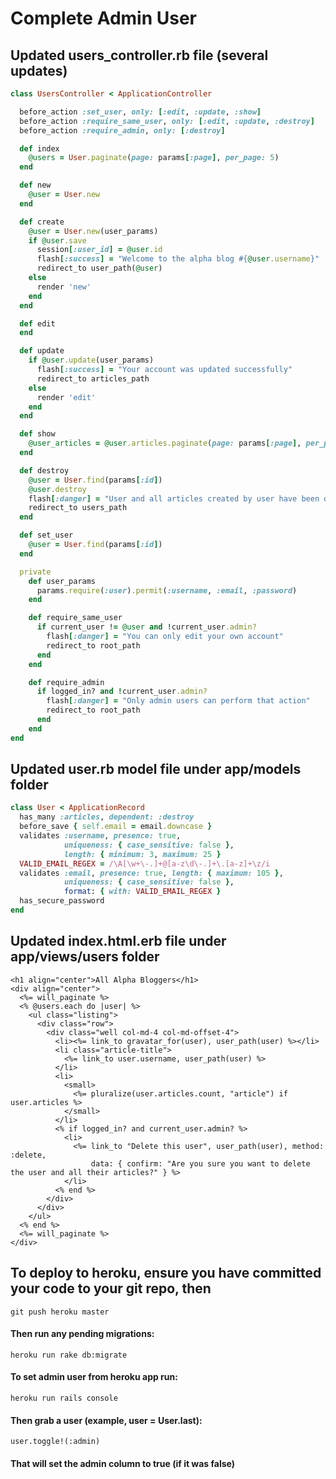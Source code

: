 # Complete Admin User

## Updated users\_controller.rb file \(several updates\)

```ruby
class UsersController < ApplicationController

  before_action :set_user, only: [:edit, :update, :show]
  before_action :require_same_user, only: [:edit, :update, :destroy]
  before_action :require_admin, only: [:destroy]

  def index
    @users = User.paginate(page: params[:page], per_page: 5)
  end

  def new
    @user = User.new
  end

  def create
    @user = User.new(user_params)
    if @user.save
      session[:user_id] = @user.id
      flash[:success] = "Welcome to the alpha blog #{@user.username}"
      redirect_to user_path(@user)
    else
      render 'new'
    end
  end

  def edit
  end

  def update
    if @user.update(user_params)
      flash[:success] = "Your account was updated successfully"
      redirect_to articles_path
    else
      render 'edit'
    end
  end

  def show
    @user_articles = @user.articles.paginate(page: params[:page], per_page: 5)
  end

  def destroy
    @user = User.find(params[:id])
    @user.destroy
    flash[:danger] = "User and all articles created by user have been deleted"
    redirect_to users_path
  end

  def set_user
    @user = User.find(params[:id])
  end

  private
    def user_params
      params.require(:user).permit(:username, :email, :password)
    end

    def require_same_user
      if current_user != @user and !current_user.admin?
        flash[:danger] = "You can only edit your own account"
        redirect_to root_path
      end
    end

    def require_admin
      if logged_in? and !current_user.admin?
        flash[:danger] = "Only admin users can perform that action"
        redirect_to root_path
      end
    end
end
```

## Updated user.rb model file under app/models folder

```ruby
class User < ApplicationRecord
  has_many :articles, dependent: :destroy
  before_save { self.email = email.downcase }
  validates :username, presence: true,
            uniqueness: { case_sensitive: false },
            length: { minimum: 3, maximum: 25 }
  VALID_EMAIL_REGEX = /\A[\w+\-.]+@[a-z\d\-.]+\.[a-z]+\z/i
  validates :email, presence: true, length: { maximum: 105 },
            uniqueness: { case_sensitive: false },
            format: { with: VALID_EMAIL_REGEX }
  has_secure_password
end
```

## Updated index.html.erb file under app/views/users folder

```markup
<h1 align="center">All Alpha Bloggers</h1>
<div align="center">
  <%= will_paginate %>
  <% @users.each do |user| %>
    <ul class="listing">
      <div class="row">
        <div class="well col-md-4 col-md-offset-4">
          <li><%= link_to gravatar_for(user), user_path(user) %></li>
          <li class="article-title">
            <%= link_to user.username, user_path(user) %>
          </li>
          <li>
            <small>
              <%= pluralize(user.articles.count, "article") if user.articles %>
            </small>
          </li>
          <% if logged_in? and current_user.admin? %>
            <li>
              <%= link_to "Delete this user", user_path(user), method: :delete,
                  data: { confirm: "Are you sure you want to delete the user and all their articles?" } %>
            </li>
          <% end %>
        </div>
      </div>
    </ul>
  <% end %>
  <%= will_paginate %>
</div>
```

## To deploy to heroku, ensure you have committed your code to your git repo, then

`git push heroku master`

#### Then run any pending migrations:

`heroku run rake db:migrate`

#### To set admin user from heroku app run:

`heroku run rails console`

#### Then grab a user \(example, user = User.last\):

`user.toggle!(:admin)`

#### That will set the admin column to true \(if it was false\)

